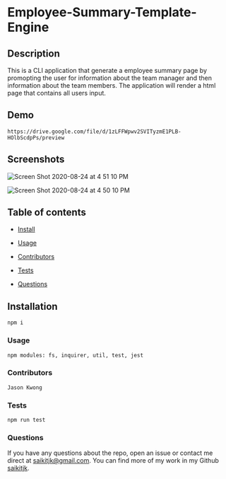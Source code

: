 # Employee-Summary-Template-Engine


## Description

This is a CLI application that generate a employee summary page by promopting the user for information about the team manager and then information about the team members. The application will render a html page that contains all users input.

## Demo

    https://drive.google.com/file/d/1zLFFWpwv2SVITyzmE1PLB-HOlbScdpPs/preview

## Screenshots

![Screen Shot 2020-08-24 at 4 51 10 PM](https://user-images.githubusercontent.com/34286313/91122123-54a29480-e64e-11ea-8c90-daeff4b1b917.png)

![Screen Shot 2020-08-24 at 4 50 10 PM](https://user-images.githubusercontent.com/34286313/91122136-62f0b080-e64e-11ea-8de6-8b188c305d9f.png)







## Table of contents
* [Install](#installation)

* [Usage](#Usage)

* [Contributors](#contributors)

* [Tests](#tests)

* [Questions](#Questions?)


## __Installation__
    npm i

### __Usage__
    npm modules: fs, inquirer, util, test, jest


### __Contributors__
    Jason Kwong

### __Tests__
    npm run test

### __Questions__

If you have any questions about the repo, open an issue or contact me direct at saikitjk@gmail.com.
You can find more of my work in my Github [saikitjk](https://github.com/saikitjk/).